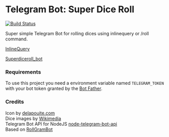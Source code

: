 # Telegram Bot: Super Dice Roll 
[![Build Status](https://travis-ci.org/RafaelDelboni/node-super-dice-roll.svg?branch=master)](https://travis-ci.org/RafaelDelboni/node-super-dice-roll)

Super simple Telegram Bot for rolling dices using inlinequery or /roll command.

[InlineQuery](https://core.telegram.org/bots/api#inlinequery)

[Superdiceroll_bot](https://telegram.me/superdiceroll_bot)

### Requirements

To use this project you need a environment variable named `TELEGRAM_TOKEN` with your bot token granted by the [Bot Father](https://telegram.me/botfather).

### Credits
Icon by [delapouite.com](http://delapouite.com)  
Dice images by [Wikimedia](https://www.wikimedia.org/)  
Telegram Bot API for NodeJS [node-telegram-bot-api](https://github.com/yagop/node-telegram-bot-api)  
Based on [RollGramBot](https://github.com/babua/RollGramBot)  
